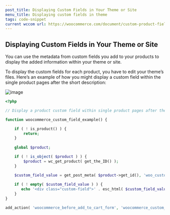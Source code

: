 ```yaml
---
post_title: Displaying Custom Fields in Your Theme or Site
menu_title: Displaying custom fields in theme
tags: code-snippet
current wccom url: https://woocommerce.com/document/custom-product-fields/
---
```


## Displaying Custom Fields in Your Theme or Site

You can use the metadata from custom fields you add to your products to display the added information within your theme or site.

To display the custom fields for each product, you have to edit your theme’s files. Here’s an example of how you might display a custom field within the single product pages after the short description:

![image](https://github.com/woocommerce/woocommerce-developer-advocacy/assets/15178758/ed417ed8-4462-45b9-96b6-c0141afaeb2b)

```php
<?php

// Display a product custom field within single product pages after the short description 

function woocommerce_custom_field_example() {

    if ( ! is_product() ) {
        return;
    }
   
    global $product;

    if ( ! is_object( $product ) ) {
        $product = wc_get_product( get_the_ID() );
    }

    $custom_field_value = get_post_meta( $product->get_id(), 'woo_custom_field', true );
    
    if ( ! empty( $custom_field_value ) ) {
       echo '<div class="custom-field">' . esc_html( $custom_field_value ) . '</div>';
    }
}

add_action( 'woocommerce_before_add_to_cart_form', 'woocommerce_custom_field_example', 10 );
```
